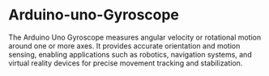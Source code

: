 # Arduino-uno-Gyroscope
The Arduino Uno Gyroscope measures angular velocity or rotational motion around one or more axes. It provides accurate orientation and motion sensing, enabling applications such as robotics, navigation systems, and virtual reality devices for precise movement tracking and stabilization.
